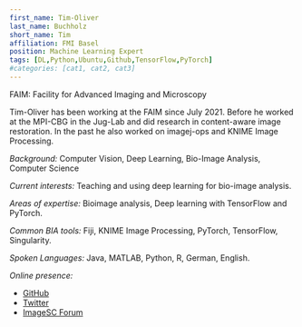 ```yaml
---
first_name: Tim-Oliver
last_name: Buchholz
short_name: Tim
affiliation: FMI Basel
position: Machine Learning Expert
tags: [DL,Python,Ubuntu,Github,TensorFlow,PyTorch]
#categories: [cat1, cat2, cat3]
---
```

FAIM: Facility for Advanced Imaging and Microscopy

Tim-Oliver has been working at the FAIM since July 2021.
Before he worked at the MPI-CBG in the Jug-Lab and did research in content-aware image restoration.
In the past he also worked on imagej-ops and KNIME Image Processing.

_Background:_ Computer Vision, Deep Learning, Bio-Image Analysis, Computer Science

_Current interests:_ Teaching and using deep learning for bio-image analysis.

_Areas of expertise:_ Bioimage analysis, Deep learning with TensorFlow and PyTorch.

_Common BIA tools:_ Fiji, KNIME Image Processing, PyTorch, TensorFlow, Singularity.

_Spoken Languages:_ Java, MATLAB, Python, R, German, English.

_Online presence:_
* [GitHub](https://github.com/tibuch)
* [Twitter](https://twitter.com/tibuch_)
* [ImageSC Forum](https://forum.image.sc/u/tibuch)
